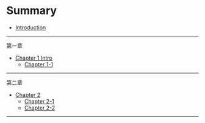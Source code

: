 # Summary

* [Introduction](README.md)

---
第一章

* [Chapter 1 Intro](Chapter_1/Chapter_1_Intro.md)
  * [Chapter 1-1](Chapter_1/Chapter_1.md)

---
第二章

* [Chapter 2](Chapter_2/Chapter_2_Intro.md)
  * [Chapter 2-1](Chapter_2/Chapter_2.md)
  * [Chapter 2-2](Chapter_2/游戏测试.md)
  

---

